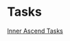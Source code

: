 # Tasks

[Inner Ascend Tasks](Tasks%20f1591831703049608e07412a60b196c4/Inner%20Ascend%20Tasks%209922f5b1ea5f4cc1a3023bb103440423.csv)